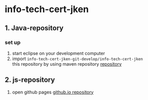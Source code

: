# info-tech-cert-jken

## 1. Java-repository
### set up
1. start eclipse on your development computer
2. import `info-tech-cert-jken-git-develop/info-tech-cert-jken`   
   this repository by using maven repository
   [repository](./info-tech-cert-jken)


## 2. js-repository
1. open github pages 
   [github.io repository](https://yuuyuu244.github.io/info-tech-cert-jken/)